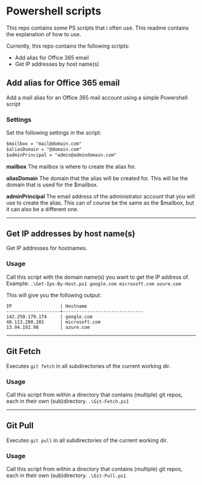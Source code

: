 # Powershell scripts
This repo contains some PS scripts that i often use.
This readme contains the explanation of how to use.

Currently, this repo contains the following scripts:

* Add alias for Office 365 email
* Get IP addresses by host name(s)

## Add alias for Office 365 email
Add a mail alias for an Office 365 mail account using a simple Powershell script

### Settings
Set the following settings in the script:
```ps
$mailbox = "mail@domain.com"
$aliasDomain = "@domain.com"
$adminPrincipal = "admin@admindomain.com"
```

**mailbox**
The mailbox is where to create the alias for.

**aliasDomain**
The domain that the alias will be created for.
This will be the domain that is used for the $mailbox.

**adminPrincipal**
The email address of the administrator account that you will use to create the alias.
This can of course be the same as the $mailbox, but it can also be a different one.

---

## Get IP addresses by host name(s)
Get IP addresses for hostnames.

### Usage
Call this script with the domain name(s) you want to get the IP address of.
Example:
```.\Get-Ips-By-Host.ps1 google.com microsoft.com azure.com```

This will give you the following output:
```
IP                  | Hostname
--------------------+------------------------------
142.250.179.174     | google.com
40.113.200.201      | microsoft.com
13.94.192.98        | azure.com
```

---

## Git Fetch
Executes ```git fetch``` in all subdirectories of the current working dir.

### Usage
Call this script from within a directory that contains (multiple) git repos, each in
their own (sub)directory.
```.\Git-Fetch.ps1```

---

## Git Pull
Executes ```git pull``` in all subdirectories of the current working dir.

### Usage
Call this script from within a directory that contains (multiple) git repos, each in
their own (sub)directory.
```.\Git-Pull.ps1```
